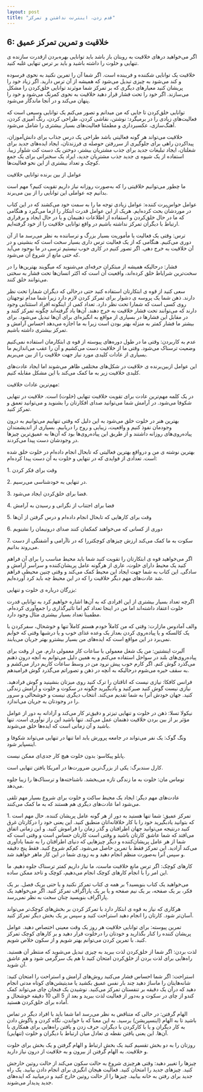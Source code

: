 ```yaml
---
layout: post
title: "قدم زدن، اینترنت نداشتن و تمرکز"
---
```

6: خلاقیت و تمرین تمرکز عمیق
----------------------------

اگر می‌خواهید درهای خلاقیت به رویتان باز باشد باید توانایی بهره‌بردن
ازقدرت سازنده ی تنهایی و خلوت را داشته باشید و باید بر ترس تنهایی غلبه
کنید.

خلاقیت یک توانایی شکننده و فریبنده است. اگر شما آن را تمرین نکنید به
نحوی فرسوده و کند می‌شود به چیزی تبدیل می‌شود که همیشه از آن ترس دارید.
اگر زیاد خود را پریشان کنید معیارهای دیگری که بر تمرکز شما موثرند
توانایی خلق‌کردن را مشکل می‌سازند. اگر خود را تحت فشار قرار دهید خلاقیت
به نحوی کمرنگ می‌شود و خود را پنهان می‌کند و در آنجا ماندگار می‌شود.

توانایی خلق‌کردن تا جایی که من میدانم و تصور می‌کنم یک توانایی وسیعی است
که فعالیت‌های زیادی را در برمیگرد: نوشتن، نقاشی کردن، طراحی کردن، رنگ
آمیزی کردن، آهنگ‌سازی، عکسبرداری و مطمئنا فعالیت‌های بسیار بیشتری را
شامل می‌شود.

خلاقیت می‌تواند هر گونه فعالیتی باشد طراحی یک درس جذاب برای دانش‌آموزان،
پیداکردن راهی برای جلوگیری از سررفتن حوصله ی فرزندتان، ایجاد ایده‌های
جدید برای شغلتان، ایجاد تبلیغات جدید برای جذب مشتریان بیشتر، دوختن یک
دست کت شلوار زیبا، استفاده از یک شیوه ی جدید جذب مشتریان جدید، ایراد یک
سخنرانی برای یک جمع کوچک و تعداد بیشتری از این نحو فعالیت‌ها.

عوامل از بین برنده توانایی خلاقیت

ما چطور می‌توانیم خلاقیتی را که به‌صورت روزانه نیاز داریم تقویت کنیم؟
مهم است بدانیم چه عواملی این توانایی را از بین می‌برند.

عوامل حواس‌پرت کننده: عوامل زیادی توجه ما را به سمت خود می‌کشند که در
این کتاب در موردشان بحث کرده‌ایم. هریک از این عوامل قدرت ابتکار را ازما
می‌گیرد و هنگامی که ما در حال خلق‌کردن و استفاده از اطلاعات ذهنیمان و یا
در حال ایجاد و برقراری ارتباط با دیگران تمرکز نداشته باشیم در واقع
توانایی خلاقیت را از خود گرفته‌ایم.

ترس: وقتی یک فعالیت یا مأموریت بسیار بزرگ و ترساننده به نظر می‌رسد ما از
آن دوری می‌کنیم. هنگامی که از یک فعالیت ترس داری بسیار سخت است که بنشینی
و در آن خلاقیت به خرج دهی. اگر تصور کنیم در کاری خوب نیستیم ترسی در ما
بوجود می‌آید که حتی مانع از شروع آن می‌شود.

فشار: درحالیکه همیشه از مبتکران حرفه‌ای می‌شنوید که میگویند بهترین‌ها را
در سخت‌ترین شرایاط خلق کرده‌اند، واقعیت آن است که اکثر انسان‌ها تحت فشار
به سختی می‌توانند خلق کنند.

سعی کنید از قوه ی ابتکارتان استفاده کنید حتی درحالی که دیگران شمارا تحت
نظر دارند. ذهن شما یک پروسه ی دشوار برای تمرکز کردن لازم دارد زیرا شما
مدام توجهتان روی کسی است که شمارا تحت نظر دارد. تعداد کمی از اینگونه
افراد استثنایی وجود دارند که می‌توانند تحت فشار خلاقیت به خرج دهند.
آن‌ها یاد گرفته‌اند چگونه تمرکز کنند و در مقابل این فشارها در بسیاری از
مواقع به انگیزه‌ای برای آن‌ها تبدیل می‌شود. برای بیشتر ما فشار کمتر به
منزله بهتر بودن است زیرا به ما اجازه می‌دهد احساس آرامش و تمرکز بیشتری
داشته باشیم.

عدم به کاربردن: وقتی ما در طول دوره‌های پیوسته از قوه ی ابتکارمان
استفاده نمی‌کنیم وضعیت ترسناک می‌شود. وقتی ما از خلاقیت دست می‌کشیم و آن
را عقب می‌اندازیم ما بسیاری از عادات کلیدی مورد نیاز جهت خلاقیت را از
بین می‌بریم.

این عوامل ازبین‌برنده ی خلاقیت در شکل‌های مختلفی ظاهر می‌شوند اما ایجاد
عادت‌های کلیدی خلاقیت زیر به ما کمک می‌کند با این مشکل مقابله کنیم.

مهم‌ترین عادات خلاقیت:

در یک کلمه مهم‌ترین عادت برای تقویت خلاقیت تنهایی (خلوت) است. خلاقیت در
تنهایی شکوفا می‌شود. در آرامش شما می‌توانید صدای افکارتان را بشنوید و
می‌توانید تعمق و تمرکز کنید.

بهترین هنر در خلوت خلق می‌شود به این دلیل که وقتی تنهاییم می‌توانیم به
درون وجودمان نفوذ کنیم و واقعیت، زیبایی و روح را دریابیم. بسیاری از
اندیشمندان پیاده‌روی‌های روزانه داشتند و از طریق این پیاده‌روی‌ها بود که
آن‌ها به عمیق‌ترین چیزها در وجودشان دست پیدا می‌کردند.

بهترین نوشته ی من و درواقع بهترین فعالیتی که تابحال انجام داده‌ام در
خلوت خلق شده است. تعدادی از فوایدی که در تنهایی و خلوت به آن دست پیدا
کرده‌ام:

1\. وقت برای فکر کردن

2\. در تنهایی به خودشناسی می‌رسیم.

3\. فضا برای خلق‌کردن ایجاد می‌شود.

4\. فضا برای اجتناب از نگرانی و رسیدن به آرامش

5\. وقت برای کارهایی که تابحال انجام داده‌ام و درس گرفتن از آن‌ها

6\. دوری از کسانی که می‌خواهند کمکمان کنند صدای درونیمان را نشنویم

7\. سکوت به ما کمک می‌کند ارزش چیزهای کوچکتررا که در ناآرامی و آشفتگی از
دست می‌روند بدانیم.

اگر می‌خواهید قوه ی ابتکارتان را تقویت کنید شما باید محیط مناسب را برای
آن فراهم کنید یک محیط دارای خلوت، عاری از هرگونه عامل پریشان‌کننده و
سراسر آرامش و سادگی. این کتاب به شما جهت ایجاد این محیط کمک می‌کند و
وقتی چنین محیطی فراهم شد عادت‌های مهم دیگر خلاقیت را که در این محیط چه
باید کرد آورده‌ایم.

بزرگان درباره ی خلوت و تنهایی:

اگرچه تعداد بسیار بیشتری از این افرادی که به آن‌ها اشاره خواهیم کرد به
توانایی قدرت خلوت اعتقاد داشته‌اند اما من در اینجا تعداد کم اما
تاثیرگذاری را جمع‌آوری کرده‌ام. مطمینا تعداد بسیار بیشتری مثال وجود
دارد.

والف آمادوس مازارت: وقتی که من کاملاً خودم هستم کاملاً تنها و خوشحال،
سفرکردن با یک کالسکه و یا پیاده‌روی کردن بعداز یک وعده غذای خوب و یا
درشبها وقتی که خوابم نمی‌برد در این مواقع است که ایده‌های من بسیار
بیشترو بهتر جریان می‌یابند.

آلبرت اینشتین: من یک شغل معمولی با ساعات کار معمولی دارم. من از وقت برای
پیاده‌روی‌های بلند در سواحل استفاده می‌کنم و به همین دلیل می‌توانم به
آنچه درون ذهنم می‌گذرد گوش کنم. اگر کارم خوب پیش نرود من در وسط ساعات
کاریم دراز می‌کشم و به سقف خیره می‌شوم درحالیکه به آنچه در ذهن و تصوراتم
می‌گذرد گوش فرامیدهم.

فرانس کافکا: نیازی نیست که اتاقتان را ترک کنید روی میزتان بنشینید و گوش
فرادهید. نیازی نیست گوش کنید صبرکنید و یادبگیرید چگونه در سکوت و خلوت و
آرامش زندگی کنید. جهان خودش آنرا به شما تقدیم می‌کند. انتخاب دیگری نیست
و خوشحالی و سرور را در وجودتان به جریان می‌اندازد.

نیکولا تسلا: ذهن در خلوت و تنهایی تیزتر و دقیق‌تر کار می‌کند و آزادانه
به دور از عوامل مؤثر بر از بین بردن خلاقیت ذهنمان عمل می‌کند. تنها باشید
این راز نوآوری است. تنها باشید و آن زمانی است که ایده‌ها خلق می‌شوند.

ونگ گوک: یک نفر می‌تواند در جامعه پرورش یابد اما تنها در تنهایی می‌تواند
شکوفا و اینسپایر شود.

پابلو پیکاسو: بدون خلوت هیچ کار جدی‌ای ممکن نیست.

کارل سندبرگ: یکی از بزرگ‌ترین ضرورت‌ها در آمریکا یافتن تنهایی است.

توماس مان: خلوت به ما زندگی تازه می‌بخشد. ناشناخته‌ها و ترسناک‌ها را
زیبا جلوه می‌دهد.

عادت‌های مهم دیگر: ایجاد یک محیط ساکت و خلوت برای شروع بسیار مهم تلقی
می‌شود اما عادت‌های دیگری هم هستند که به ما کمک می‌کنند.

1\. تمرکز عمیق: شما تنها هستید به دور از هر گونه عامل پریشان کننده. حال
مهم است که بتوانید یادبگیرید خود را با کار خلاقانه‌اتان منطبق کنید. این
یعنی خود را درکارتان غرق کنید درنتیجه می‌توانید جهان اطرافتان و گذر زمان
را فراموش کنید. و این زمانی اتفاق می‌افتد که شما عاشق کارتان باشید و
وقتی است کارتان حساس است و وقتی است که شما از هر عامل پریشان‌کننده و
دیگر چیزهایی که دنیای اطرافتان را به شما یادآوری می‌کند آزادید. این
تمرکز فقط با تمرین حاصل می‌شود. کم‌کم شروع کنید. فقط پنج دقیقه و سپس
آنرا به‌صورت منظم انجام دهید و به زودی شما در این کار ماهر خواهید شد.

کارهای کوچک: اگر ترس مانع خلاقیت ماست، ما نیاز داریم کمتر ترسناک جلوه
دهیم. ما این امر را با انجام کارهای کوچک انجام می‌دهیم، کوچک و تاحد ممکن
ساده.

می‌خواهید یک کتاب بنویسید؟ بر همه ی کتاب تمرکز نکنید و یا حتی بریک فصل.
بر یک فکر، بر یک صفحه، بر یک نیم صفحه و یا بر یک پاراگراف تمرکز کنید.
اگر می‌خواهید یک پاراگراف بنویسید چنان سخت به نظر نمی‌رسد.

هرکاری که نیاز به قوه ی ابتکار دارد با تمرکز کردن بر بخش‌های کوچک‌تر
می‌تواند آسان‌تر شود. کارتان را انجام دهید استراحت کنید و سپس بر یک بخش
دیگر تمرکز کنید.

تمرین پیوسته: برای توانایی خلاقیت هر روز یک وقت معینی اختصاص دهید. عوامل
پریشان کننده را کنار بگذارید و خودتان را درخلوت قرار دهید و بر کارهای
کوچک تمرکز کنید. با تمرین کردن می‌توانم بهتر شویم و از سکون خلاص شویم.

لذت بردن: اگر شما از خلق‌کردن لذت ببرید به چیزی تبدیل می‌شوید که منتظر
آن هستید. راه‌هایی برای لذت بردن از خلق‌کردن امتحان کنید تا هم یک سرگرمی
شود و هم عاشق آن شوید.

استراحت: اگر شما احساس فشار می‌کنید روش‌های آرامش و استراحت را امتحان
کنید: شانه‌هایتان را ماساژ دهید چند بار نفس عمیق بکشید یا مدیتیشن‌های
کوتاه مدتی انجام دهید که درآن یک دقیقه بر تنفستان تمرکز می‌کنید. نوشیدن
یک فنجان چای می‌تواند کمک کندو از چای در سکوت و به‌دور از فعالیت لذت
ببرید و بعد از 5 الی 10 دقیقه خوشحال و آماده برای خلق‌کردن هستید.

الهام گرفتن: در حالی که متناقض به نظر می‌رسد اما شما باید با افراد دیگر
در تماس باشید تا به الهام (اینسپریشن) برسید. به این معنا که با خواندن،
نگاه کردن و یاگوش دادن به کار دیگران و یا با کارکردن با دیگران، حرف زدن
و یافتن راه‌هایی برای همکاری با آن‌ها. این یعنی یافتن نقطه ی تعادل میان
ارتباط با دیگران و خلوت (تنهایی).

روزتان را به دو بخش تقسیم کنید یک بخش ارتباط و الهام گرفتن و یک بخش برای
خلوت و خلاقیت. به الهام گرفتن از بیرون و به خلاقیت از درون نیاز دارید.

چیزها را تغییر دهید: وقتی هرچیزی شروع به حالت سکون می‌کند از حالت روتین
خارجش کنید. چیزهای جدید را امتحان کنید. فعالیت هیجان انگیزی برای انجام
دادن بیابید. یک راه جدید برای رفتن به خانه بیابید. چیزها را از حالت
روتین خارج کنید و درمیابید که ایده‌های جدید پدیدار می‌شوند.
